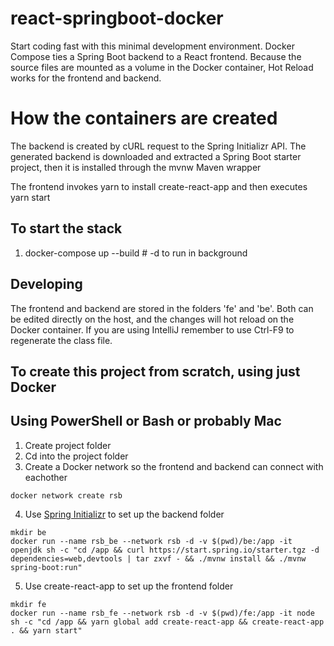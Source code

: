 # react-springboot-docker
Start coding fast with this minimal development environment. Docker Compose ties a Spring Boot backend to a React frontend. Because the source files are mounted as a volume in the Docker container, Hot Reload works for the frontend and backend.

# How the containers are created
The backend is created by cURL request to the Spring Initializr API. The generated backend is downloaded and extracted a Spring Boot starter project, then it is installed through the mvnw Maven wrapper

The frontend invokes yarn to install create-react-app and then executes yarn start

## To start the stack
1. docker-compose up --build  # -d to run in background

## Developing
The frontend and backend are stored in the folders 'fe' and 'be'. Both can be edited directly on the host, and the changes will hot reload on the Docker container. If you are using IntelliJ remember to use Ctrl-F9 to regenerate the class file.

## To create this project from scratch, using just Docker
## Using PowerShell or Bash or probably Mac
1. Create project folder
2. Cd into the project folder
3. Create a Docker network so the frontend and backend can connect with eachother
```
docker network create rsb
```
4. Use [Spring Initializr](https://start.spring.io/) to set up the backend folder
```
mkdir be
docker run --name rsb_be --network rsb -d -v $(pwd)/be:/app -it openjdk sh -c "cd /app && curl https://start.spring.io/starter.tgz -d dependencies=web,devtools | tar zxvf - && ./mvnw install && ./mvnw spring-boot:run"
```
5. Use create-react-app to set up the frontend folder
```
mkdir fe
docker run --name rsb_fe --network rsb -d -v $(pwd)/fe:/app -it node sh -c "cd /app && yarn global add create-react-app && create-react-app . && yarn start"
```
